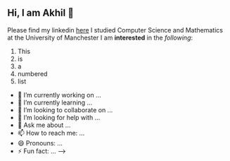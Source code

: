 ## Hi, I am Akhil 👋

<!--
**akhilendra1811/akhilendra1811** is a ✨ _special_ ✨ repository because its `README.md` (this file) appears on your GitHub profile. -->


Please find my linkedin [here](https://www.linkedin.com/in/akhilendra-sabherwal-135488212/)
I studied Computer Science and Mathematics at the University of Manchester
I am **interested** in the _following_:
1. This
2. is
3. a
4. numbered
5. list
   
- 🔭 I’m currently working on ...
- 🌱 I’m currently learning ...
- 👯 I’m looking to collaborate on ...
- 🤔 I’m looking for help with ...
- 💬 Ask me about ...
- 📫 How to reach me: ...
- 😄 Pronouns: ...
- ⚡ Fun fact: ...
-->
